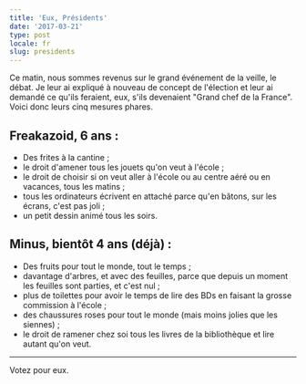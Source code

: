 ```yaml
---
title: 'Eux, Présidents'
date: '2017-03-21'
type: post
locale: fr
slug: presidents
---
```


Ce matin, nous sommes revenus sur le grand événement de la veille, le débat. Je leur ai expliqué à nouveau de concept de l'élection et leur ai demandé ce qu'ils feraient, eux, s'ils devenaient "Grand chef de la France". Voici donc leurs cinq mesures phares.

## Freakazoid, 6 ans :

* Des frites à la cantine ;
* le droit d'amener tous les jouets qu'on veut à l'école ;
* le droit de choisir si on veut aller à l'école ou au centre aéré ou en vacances, tous les matins ;
* tous les ordinateurs écrivent en attaché parce qu'en bâtons, sur les écrans, c'est pas joli ;
* un petit dessin animé tous les soirs.

## Minus, bientôt 4 ans (déjà) :

* Des fruits pour tout le monde, tout le temps ;
* davantage d'arbres, et avec des feuilles, parce que depuis un moment les feuilles sont parties, et c'est nul ;
* plus de toilettes pour avoir le temps de lire des BDs en faisant la grosse commission à l'école ;
* des chaussures roses pour tout le monde (mais moins jolies que les siennes) ;
* le droit de ramener chez soi tous les livres de la bibliothèque et lire autant qu'on veut.

***

Votez pour eux.
